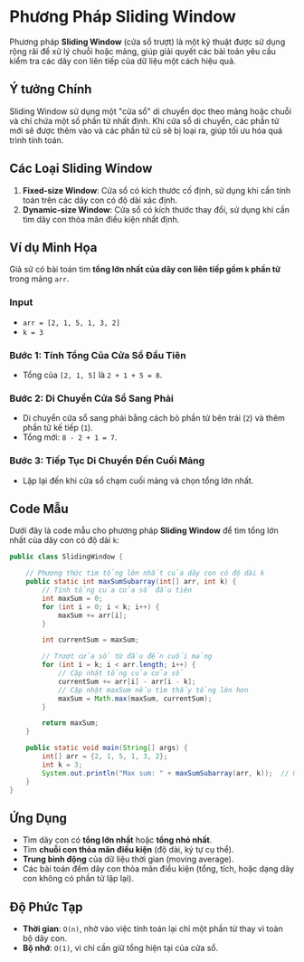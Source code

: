 # Phương Pháp Sliding Window

Phương pháp **Sliding Window** (cửa sổ trượt) là một kỹ thuật được sử dụng rộng rãi để xử lý chuỗi hoặc mảng, giúp giải quyết các bài toán yêu cầu kiểm tra các dãy con liên tiếp của dữ liệu một cách hiệu quả.

## Ý tưởng Chính
Sliding Window sử dụng một "cửa sổ" di chuyển dọc theo mảng hoặc chuỗi và chỉ chứa một số phần tử nhất định. Khi cửa sổ di chuyển, các phần tử mới sẽ được thêm vào và các phần tử cũ sẽ bị loại ra, giúp tối ưu hóa quá trình tính toán.

## Các Loại Sliding Window
1. **Fixed-size Window**: Cửa sổ có kích thước cố định, sử dụng khi cần tính toán trên các dãy con có độ dài xác định.
2. **Dynamic-size Window**: Cửa sổ có kích thước thay đổi, sử dụng khi cần tìm dãy con thỏa mãn điều kiện nhất định.

## Ví dụ Minh Họa
Giả sử có bài toán tìm **tổng lớn nhất của dãy con liên tiếp gồm `k` phần tử** trong mảng `arr`.

### Input
- `arr = [2, 1, 5, 1, 3, 2]`
- `k = 3`

### Bước 1: Tính Tổng Của Cửa Sổ Đầu Tiên
- Tổng của `[2, 1, 5]` là `2 + 1 + 5 = 8`.

### Bước 2: Di Chuyển Cửa Sổ Sang Phải
- Di chuyển cửa sổ sang phải bằng cách bỏ phần tử bên trái (`2`) và thêm phần tử kế tiếp (`1`).
- Tổng mới: `8 - 2 + 1 = 7`.

### Bước 3: Tiếp Tục Di Chuyển Đến Cuối Mảng
- Lặp lại đến khi cửa sổ chạm cuối mảng và chọn tổng lớn nhất.

## Code Mẫu
Dưới đây là code mẫu cho phương pháp **Sliding Window** để tìm tổng lớn nhất của dãy con có độ dài `k`:

```java
public class SlidingWindow {

    // Phương thức tìm tổng lớn nhất của dãy con có độ dài k
    public static int maxSumSubarray(int[] arr, int k) {
        // Tính tổng của cửa sổ đầu tiên
        int maxSum = 0;
        for (int i = 0; i < k; i++) {
            maxSum += arr[i];
        }

        int currentSum = maxSum;

        // Trượt cửa sổ từ đầu đến cuối mảng
        for (int i = k; i < arr.length; i++) {
            // Cập nhật tổng của cửa sổ
            currentSum += arr[i] - arr[i - k];
            // Cập nhật maxSum nếu tìm thấy tổng lớn hơn
            maxSum = Math.max(maxSum, currentSum);
        }

        return maxSum;
    }

    public static void main(String[] args) {
        int[] arr = {2, 1, 5, 1, 3, 2};
        int k = 3;
        System.out.println("Max sum: " + maxSumSubarray(arr, k));  // Output: 9
    }
}
```


## Ứng Dụng
- Tìm dãy con có **tổng lớn nhất** hoặc **tổng nhỏ nhất**.
- Tìm **chuỗi con thỏa mãn điều kiện** (độ dài, ký tự cụ thể).
- **Trung bình động** của dữ liệu thời gian (moving average).
- Các bài toán đếm dãy con thỏa mãn điều kiện (tổng, tích, hoặc dạng dãy con không có phần tử lặp lại).

## Độ Phức Tạp
- **Thời gian**: `O(n)`, nhờ vào việc tính toán lại chỉ một phần tử thay vì toàn bộ dãy con.
- **Bộ nhớ**: `O(1)`, vì chỉ cần giữ tổng hiện tại của cửa sổ.
